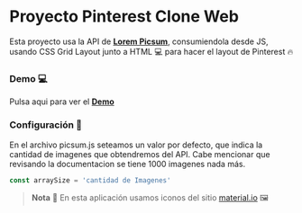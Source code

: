 # Proyecto Pinterest Clone Web

Esta proyecto usa la API de **[Lorem Picsum](https://picsum.photos/)**, consumiendola desde JS, usando CSS Grid Layout junto a HTML :computer: para hacer el layout de Pinterest :fire:

### Demo :computer:

Pulsa aqui para ver el **[Demo](https://cesarchoqueskater.github.io/PinterestCloneWeb/)** 


### Configuración :wrench:
En el archivo picsum.js seteamos un valor por defecto, que indica la cantidad de imagenes que obtendremos del API.
Cabe mencionar que revisando la documentacion se tiene 1000 imagenes nada más.

```javascript
const arraySize = 'cantidad de Imagenes'
```


  

>**Nota** :eyes:
En esta aplicación usamos iconos del sitio [material.io](https://material.io/) :framed_picture:
